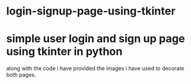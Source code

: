 # login-signup-page-using-tkinter
# simple user login and sign up page using tkinter in python
along with the code i have provided the images i have used to decorate both pages.
